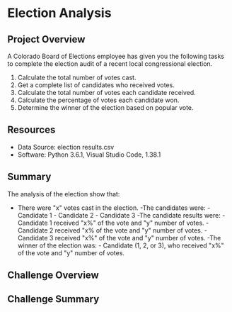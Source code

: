 # Election Analysis

## Project Overview
A Colorado Board of Elections employee has given you the following tasks to complete the election audit of a recent local
congressional election.

1. Calculate the total number of votes cast.
2. Get a complete list of candidates who received votes.
3. Calculate the total number of votes each candidate received.
4. Calculate the percentage of votes each candidate won.
5. Determine the winner of the election based on popular vote.

## Resources
- Data Source: election results.csv
- Software: Python 3.6.1, Visual Studio Code, 1.38.1

## Summary
The analysis of the election show that:
- There were "x" votes cast in the election.
-The candidates were:
      - Candidate 1
      - Candidate 2
      - Candidate 3
-The candidate results were:
      - Candidate 1 received "x%" of the vote and "y" number of votes.
      - Candidate 2 received "x% of the vote and "y" number of votes.
      - Candidate 3 received "x%" of the vote and "y" number of votes.
-The winner of the election was:
      - Candidate (1, 2, or 3), who received "x%" of the vote and "y" number of votes.

## Challenge Overview

## Challenge Summary 

